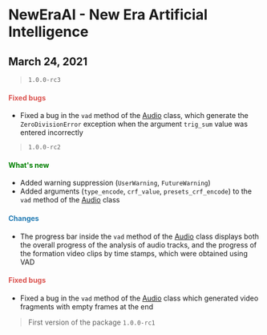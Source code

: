 # NewEraAI - New Era Artificial Intelligence

## March 24, 2021

> `1.0.0-rc3`

<h4><span style="color:#DB534F;">Fixed bugs</span></h4>

- Fixed a bug in the `vad` method of the [Audio](https://github.com/DmitryRyumin/NewEraAI/blob/main/neweraai/modules/lab/audio.py) class, which generate the `ZeroDivisionError` exception when the argument `trig_sum` value was entered incorrectly

> `1.0.0-rc2`

<h4><span style="color:#008000;">What's new</span></h4>

- Added warning suppression (`UserWarning`, `FutureWarning`)
- Added arguments (`type_encode`, `crf_value`, `presets_crf_encode`) to the `vad` method of the [Audio](https://github.com/DmitryRyumin/NewEraAI/blob/main/neweraai/modules/lab/audio.py) class

<h4><span style="color:#247CB4;">Changes</span></h4>

- The progress bar inside the `vad` method of the [Audio](https://github.com/DmitryRyumin/NewEraAI/blob/main/neweraai/modules/lab/audio.py) class displays both the overall progress of the analysis of audio tracks, and the progress of the formation video clips by time stamps, which were obtained using VAD

<h4><span style="color:#DB534F;">Fixed bugs</span></h4>

- Fixed a bug in the `vad` method of the [Audio](https://github.com/DmitryRyumin/NewEraAI/blob/main/neweraai/modules/lab/audio.py) class which generated video fragments with empty frames at the end

> First version of the package `1.0.0-rc1`